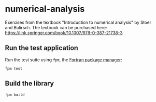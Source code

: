 
# numerical-analysis

Exercises from the textbook "Introduction to numerical analysis" by Stoer and
Bulirsch.  The textbook can be purchased here:
https://link.springer.com/book/10.1007/978-0-387-21738-3

## Run the test application

Run the test suite using `fpm`, the [Fortran package
manager](https://fpm.fortran-lang.org/):
```
fpm test
```

## Build the library

```
fpm build
```

